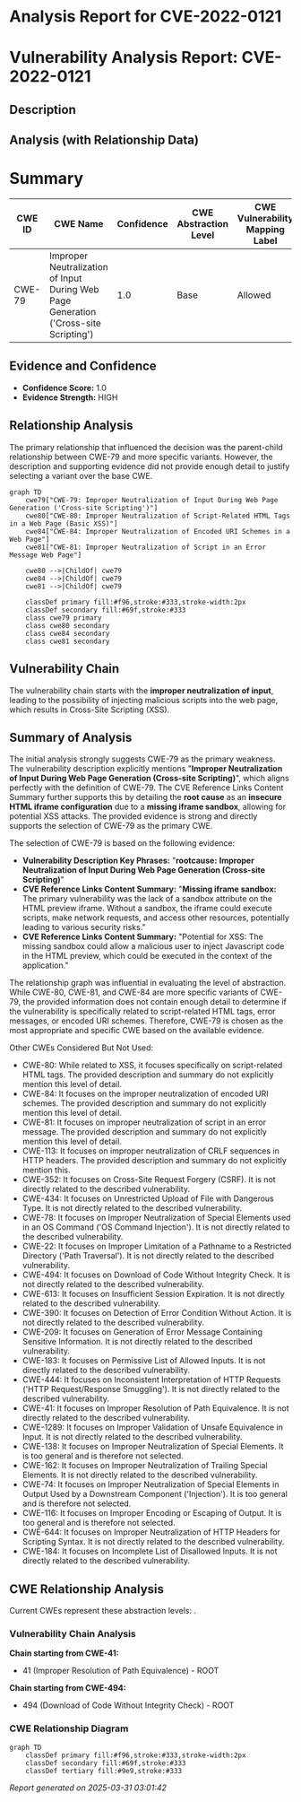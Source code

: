 # Analysis Report for CVE-2022-0121

# Vulnerability Analysis Report: CVE-2022-0121

## Description



## Analysis (with Relationship Data)

# Summary
| CWE ID | CWE Name | Confidence | CWE Abstraction Level | CWE Vulnerability Mapping Label | CWE-Vulnerability Mapping Notes |
|---|---|---|---|---|---|
| CWE-79 | Improper Neutralization of Input During Web Page Generation ('Cross-site Scripting') | 1.0 | Base | Allowed | Primary CWE |

## Evidence and Confidence

*   **Confidence Score:** 1.0
*   **Evidence Strength:** HIGH

## Relationship Analysis
The primary relationship that influenced the decision was the parent-child relationship between CWE-79 and more specific variants. However, the description and supporting evidence did not provide enough detail to justify selecting a variant over the base CWE.

```mermaid
graph TD
    cwe79["CWE-79: Improper Neutralization of Input During Web Page Generation ('Cross-site Scripting')"]
    cwe80["CWE-80: Improper Neutralization of Script-Related HTML Tags in a Web Page (Basic XSS)"]
    cwe84["CWE-84: Improper Neutralization of Encoded URI Schemes in a Web Page"]
    cwe81["CWE-81: Improper Neutralization of Script in an Error Message Web Page"]

    cwe80 -->|ChildOf| cwe79
    cwe84 -->|ChildOf| cwe79
    cwe81 -->|ChildOf| cwe79

    classDef primary fill:#f96,stroke:#333,stroke-width:2px
    classDef secondary fill:#69f,stroke:#333
    class cwe79 primary
    class cwe80 secondary
    class cwe84 secondary
    class cwe81 secondary
```

## Vulnerability Chain
The vulnerability chain starts with the **improper neutralization of input**, leading to the possibility of injecting malicious scripts into the web page, which results in Cross-Site Scripting (XSS).

## Summary of Analysis
The initial analysis strongly suggests CWE-79 as the primary weakness. The vulnerability description explicitly mentions "**Improper Neutralization of Input During Web Page Generation (Cross-site Scripting)**", which aligns perfectly with the definition of CWE-79. The CVE Reference Links Content Summary further supports this by detailing the **root cause** as an **insecure HTML iframe configuration** due to a **missing iframe sandbox**, allowing for potential XSS attacks. The provided evidence is strong and directly supports the selection of CWE-79 as the primary CWE.

The selection of CWE-79 is based on the following evidence:

*   **Vulnerability Description Key Phrases:** "**rootcause:** **Improper Neutralization of Input During Web Page Generation (Cross-site Scripting)**"
*   **CVE Reference Links Content Summary:** "**Missing iframe sandbox:** The primary vulnerability was the lack of a sandbox attribute on the HTML preview iframe. Without a sandbox, the iframe could execute scripts, make network requests, and access other resources, potentially leading to various security risks."
*   **CVE Reference Links Content Summary:** "Potential for XSS: The missing sandbox could allow a malicious user to inject Javascript code in the HTML preview, which could be executed in the context of the application."

The relationship graph was influential in evaluating the level of abstraction. While CWE-80, CWE-81, and CWE-84 are more specific variants of CWE-79, the provided information does not contain enough detail to determine if the vulnerability is specifically related to script-related HTML tags, error messages, or encoded URI schemes. Therefore, CWE-79 is chosen as the most appropriate and specific CWE based on the available evidence.

Other CWEs Considered But Not Used:

*   CWE-80: While related to XSS, it focuses specifically on script-related HTML tags. The provided description and summary do not explicitly mention this level of detail.
*   CWE-84: It focuses on the improper neutralization of encoded URI schemes. The provided description and summary do not explicitly mention this level of detail.
*   CWE-81: It focuses on improper neutralization of script in an error message. The provided description and summary do not explicitly mention this level of detail.
*   CWE-113: It focuses on improper neutralization of CRLF sequences in HTTP headers. The provided description and summary do not explicitly mention this.
*   CWE-352: It focuses on Cross-Site Request Forgery (CSRF). It is not directly related to the described vulnerability.
*   CWE-434: It focuses on Unrestricted Upload of File with Dangerous Type. It is not directly related to the described vulnerability.
*   CWE-78: It focuses on Improper Neutralization of Special Elements used in an OS Command ('OS Command Injection'). It is not directly related to the described vulnerability.
*   CWE-22: It focuses on Improper Limitation of a Pathname to a Restricted Directory ('Path Traversal'). It is not directly related to the described vulnerability.
*   CWE-494: It focuses on Download of Code Without Integrity Check. It is not directly related to the described vulnerability.
*   CWE-613: It focuses on Insufficient Session Expiration. It is not directly related to the described vulnerability.
*   CWE-390: It focuses on Detection of Error Condition Without Action. It is not directly related to the described vulnerability.
*   CWE-209: It focuses on Generation of Error Message Containing Sensitive Information. It is not directly related to the described vulnerability.
*   CWE-183: It focuses on Permissive List of Allowed Inputs. It is not directly related to the described vulnerability.
*   CWE-444: It focuses on Inconsistent Interpretation of HTTP Requests ('HTTP Request/Response Smuggling'). It is not directly related to the described vulnerability.
*   CWE-41: It focuses on Improper Resolution of Path Equivalence. It is not directly related to the described vulnerability.
*   CWE-1289: It focuses on Improper Validation of Unsafe Equivalence in Input. It is not directly related to the described vulnerability.
*   CWE-138: It focuses on Improper Neutralization of Special Elements. It is too general and is therefore not selected.
*   CWE-162: It focuses on Improper Neutralization of Trailing Special Elements. It is not directly related to the described vulnerability.
*   CWE-74: It focuses on Improper Neutralization of Special Elements in Output Used by a Downstream Component ('Injection'). It is too general and is therefore not selected.
*   CWE-116: It focuses on Improper Encoding or Escaping of Output. It is too general and is therefore not selected.
*   CWE-644: It focuses on Improper Neutralization of HTTP Headers for Scripting Syntax. It is not directly related to the described vulnerability.
*   CWE-184: It focuses on Incomplete List of Disallowed Inputs. It is not directly related to the described vulnerability.


## CWE Relationship Analysis

Current CWEs represent these abstraction levels: .


### Vulnerability Chain Analysis

**Chain starting from CWE-41:**
- 41 (Improper Resolution of Path Equivalence) - ROOT


**Chain starting from CWE-494:**
- 494 (Download of Code Without Integrity Check) - ROOT



### CWE Relationship Diagram

```mermaid
graph TD
    classDef primary fill:#f96,stroke:#333,stroke-width:2px
    classDef secondary fill:#69f,stroke:#333
    classDef tertiary fill:#9e9,stroke:#333
```



*Report generated on 2025-03-31 03:01:42*
